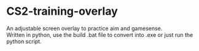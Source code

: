 # CS2-training-overlay
An adjustable screen overlay to practice aim and gamesense.
<br>
Written in python, use the build .bat file to convert into .exe or just run the python script.
